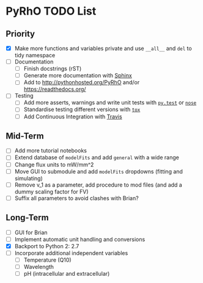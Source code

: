 PyRhO TODO List
===============

Priority
--------
- [x] Make more functions and variables private and use `__all__` and `del` to tidy namespace
- [ ] Documentation
  - [ ] Finish docstrings (rST)
  - [ ] Generate more documentation with [Sphinx](http://sphinx-doc.org/tutorial.html)
  - [ ] Add to http://pythonhosted.org/PyRhO and/or https://readthedocs.org/
- [ ] Testing
  - [ ] Add more asserts, warnings and write unit tests with [`py.test`](http://pytest.org/latest/) or [`nose`](http://nose.readthedocs.org/en/latest/)
  - [ ] Standardise testing different versions with [`tox`](http://tox.readthedocs.org/en/latest/)
  - [ ] Add Continuous Integration with [Travis](https://travis-ci.org/)

Mid-Term
--------
- [ ] Add more tutorial notebooks
- [ ] Extend database of `modelFits` and add `general` with a wide range
- [ ] Change flux units to mW/mm^2
- [ ] Move GUI to submodule and add `modelFits` dropdowns (fitting and simulating)
- [ ] Remove v_1 as a parameter, add procedure to mod files (and add a dummy scaling factor for FV)
- [ ] Suffix all parameters to avoid clashes with Brian?

Long-Term
---------
- [ ] GUI for Brian
- [ ] Implement automatic unit handling and conversions
- [x] Backport to Python 2: 2.7
- [ ] Incorporate additional independent variables
  - [ ] Temperature (Q10)
  - [ ] Wavelength
  - [ ] pH (intracellular and extracellular)
